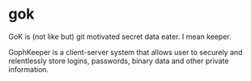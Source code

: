 # gok

GoK is (not like but) git motivated secret data eater. I mean keeper. 

GophKeeper is a client-server system that allows user to securely and relentlessly store logins, passwords, binary data and other private information.
